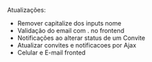 Atualizações:

- Remover capitalize dos inputs nome
- Validação do email com . no frontend
- Notificações ao alterar status de um Convite 
- Atualizar convites e notificacoes por Ajax
- Celular e E-mail fronted